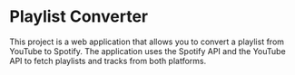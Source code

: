 # Playlist Converter

This project is a web application that allows you to convert a playlist from YouTube to Spotify. The application uses the Spotify API and the YouTube API to fetch playlists and tracks from both platforms.
